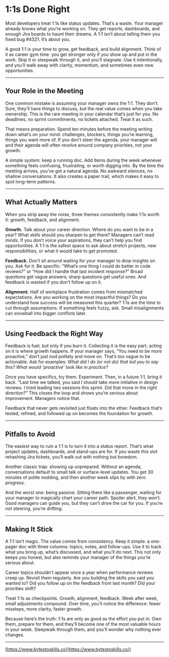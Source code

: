 # 1:1s Done Right  

Most developers treat 1:1s like status updates. That’s a waste. Your manager already knows what you’re working on. They get reports, dashboards, and enough Jira boards to haunt their dreams. A 1:1 isn’t about telling them you fixed bug #4321. It’s about you.  

A good 1:1 is your time to grow, get feedback, and build alignment. Think of it as career gym time: you get stronger only if you show up and put in the work. Skip it or sleepwalk through it, and you’ll stagnate. Use it intentionally, and you’ll walk away with clarity, momentum, and sometimes even new opportunities.  

---

## Your Role in the Meeting  

One common mistake is assuming your manager owns the 1:1. They don’t. Sure, they’ll have things to discuss, but the real value comes when you take ownership. This is the rare meeting in your calendar that’s just for you. No deadlines, no sprint commitments, no tickets attached. Treat it as such.  

That means preparation. Spend ten minutes before the meeting writing down what’s on your mind: challenges, blockers, things you’re learning, things you want more of. If you don’t steer the agenda, your manager will and their agenda will often revolve around company priorities, not your growth.  

A simple system: keep a running doc. Add items during the week whenever something feels confusing, frustrating, or worth digging into. By the time the meeting arrives, you’ve got a natural agenda. No awkward silences, no shallow conversations. It also creates a paper trail, which makes it easy to spot long-term patterns.  

---

## What Actually Matters  

When you strip away the noise, three themes consistently make 1:1s worth it: growth, feedback, and alignment.  

**Growth.** Talk about your career direction. Where do you want to be in a year? What skills should you sharpen to get there? Managers can’t read minds. If you don’t voice your aspirations, they can’t help you find opportunities. A 1:1 is the safest space to ask about stretch projects, new responsibilities, or what it would take to get promoted.  

**Feedback.** Don’t sit around waiting for your manager to drop insights on you. Ask for it. Be specific: “What’s one thing I could do better in code reviews?” or “How did I handle that last incident response?” Broad questions get vague answers; sharp questions get useful ones. And feedback is wasted if you don’t follow up on it.  

**Alignment.** Half of workplace frustration comes from mismatched expectations. Are you working on the most impactful things? Do you understand how success will be measured this quarter? 1:1s are the time to cut through assumptions. If something feels fuzzy, ask. Small misalignments can snowball into bigger conflicts later.  

---

## Using Feedback the Right Way  

Feedback is fuel, but only if you burn it. Collecting it is the easy part; acting on it is where growth happens. If your manager says, “You need to be more proactive,” don’t just nod politely and move on. That’s too vague to be actionable. Ask for examples: *What did I do (or not do) that led you to say this? What would ‘proactive’ look like in practice?*  

Once you have specifics, try them. Experiment. Then, in a future 1:1, bring it back. “Last time we talked, you said I should take more initiative in design reviews. I tried leading two sessions this sprint. Did that move in the right direction?” This closes the loop and shows you’re serious about improvement. Managers notice that.  

Feedback that never gets revisited just floats into the ether. Feedback that’s tested, refined, and followed up on becomes the foundation for growth.  

---

## Pitfalls to Avoid  

The easiest way to ruin a 1:1 is to turn it into a status report. That’s what project updates, dashboards, and stand-ups are for. If you waste this slot rehashing Jira tickets, you’ll walk out with nothing but boredom.  

Another classic trap: showing up unprepared. Without an agenda, conversations default to small talk or surface-level updates. You get 30 minutes of polite nodding, and then another week slips by with zero progress.  

And the worst one: being passive. Sitting there like a passenger, waiting for your manager to magically chart your career path. Spoiler alert, they won’t. Good managers can guide you, but they can’t drive the car for you. If you’re not steering, you’re drifting.  

---

## Making It Stick  

A 1:1 isn’t magic. The value comes from consistency. Keep it simple: a one-pager doc with three columns: topics, notes, and follow-ups. Use it to track what you bring up, what’s discussed, and what you’ll do next. This not only keeps you honest, but also reminds your manager of the things you’re serious about.  

Career topics shouldn’t appear once a year when performance reviews creep up. Revisit them regularly. Are you building the skills you said you wanted to? Did you follow up on the feedback from last month? Did your priorities shift?  

Treat 1:1s as checkpoints. Growth, alignment, feedback. Week after week, small adjustments compound. Over time, you’ll notice the difference: fewer missteps, more clarity, faster growth.  

Because here’s the truth: 1:1s are only as good as the effort you put in. Own them, prepare for them, and they’ll become one of the most valuable hours in your week. Sleepwalk through them, and you’ll wonder why nothing ever changes.  


---
[https://www.bytestoskills.co](https://www.bytestoskills.co/)
